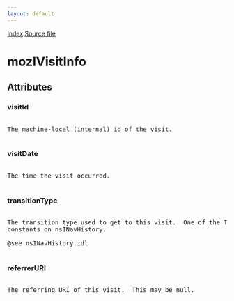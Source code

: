 ```yaml
---
layout: default
---
```

<div id='links'><a href="../index.html">Index</a>
<a href="http://dxr.mozilla.org/mozilla-central/source/toolkit/components/places/mozIAsyncHistory.idl">Source file</a>
</div>

# mozIVisitInfo #

## Attributes ##

### visitId ###
<pre>  
The machine-local (internal) id of the visit.  
  
</pre>
### visitDate ###
<pre>  
The time the visit occurred.  
  
</pre>
### transitionType ###
<pre>  
The transition type used to get to this visit.  One of the TRANSITION_TYPE  
constants on nsINavHistory.  
  
@see nsINavHistory.idl  
  
</pre>
### referrerURI ###
<pre>  
The referring URI of this visit.  This may be null.  
  
</pre>